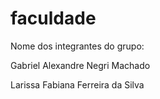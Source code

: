 # faculdade

<p> Nome dos integrantes do grupo: </p>
<p> Gabriel Alexandre Negri Machado </p>
<p> Larissa Fabiana Ferreira da Silva </p>


